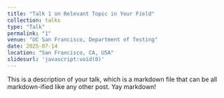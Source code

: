 ```yaml
---
title: "Talk 1 on Relevant Topic in Your Field"
collection: talks
type: "Talk"
permalink: "1"
venue: "UC San Francisco, Department of Testing"
date: 2025-07-14
location: "San Francisco, CA, USA"
slidesurl: 'javascript:void(0)'
---
```


This is a description of your talk, which is a markdown file that can be all markdown-ified like any other post. Yay markdown!    
